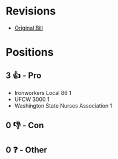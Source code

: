 # Revisions
* [Original Bill](1/)

# Positions
## 3 👍 - Pro
* Ironworkers Local 86 1
* UFCW 3000 1
* Washington State Nurses Association  1

## 0 👎 - Con

## 0 ❓ - Other
